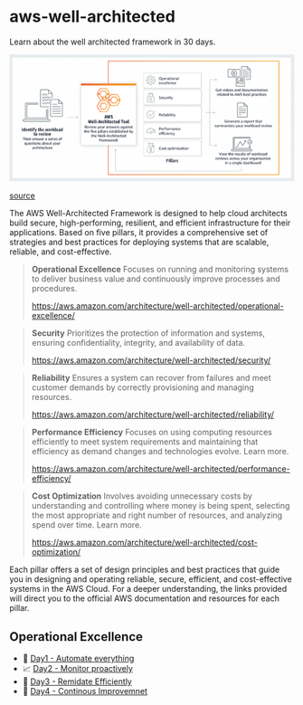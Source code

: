 # aws-well-architected
Learn about the well architected framework in 30 days.

![AWS well architected Framework](images/framework.png?version%253D1707179036422)

[source](https://aws.amazon.com/blogs/aws/aws-well-architected-framework-updated-white-papers-tools-and-best-practices/)

The AWS Well-Architected Framework is designed to help cloud architects build secure, high-performing, resilient, and efficient infrastructure for their applications. Based on five pillars, it provides a comprehensive set of strategies and best practices for deploying systems that are scalable, reliable, and cost-effective. 

 >**Operational Excellence** 
 > Focuses on running and monitoring systems to deliver business value and continuously improve processes and procedures.
 >
 >https://aws.amazon.com/architecture/well-architected/operational-excellence/

>**Security**
> Prioritizes the protection of information and systems, ensuring confidentiality, integrity, and availability of data. 
> 
> https://aws.amazon.com/architecture/well-architected/security/

>**Reliability**
 >Ensures a system can recover from failures and meet customer demands by correctly provisioning and managing resources.
 >
 > https://aws.amazon.com/architecture/well-architected/reliability/

> **Performance Efficiency**
>  Focuses on using computing resources efficiently to meet system requirements and maintaining that efficiency as demand changes and technologies evolve. Learn more.
> 
>  https://aws.amazon.com/architecture/well-architected/performance-efficiency/

> **Cost Optimization**
>  Involves avoiding unnecessary costs by understanding and controlling where money is being spent, selecting the most appropriate and right number of resources, and analyzing spend over time. Learn more.
>
> https://aws.amazon.com/architecture/well-architected/cost-optimization/

Each pillar offers a set of design principles and best practices that guide you in designing and operating reliable, secure, efficient, and cost-effective systems in the AWS Cloud. For a deeper understanding, the links provided will direct you to the official AWS documentation and resources for each pillar.


## Operational Excellence
  * 🤖  [ Day1 - Automate everything](operational-excellence/day1-automate-everything.md)
  * 📈  [ Day2 - Monitor proactively](operational-excellence/day2-monitor-proactively.md)
  * 🚒  [ Day3 - Remidate Efficiently](operational-excellence/day3-remidate-efficiently.md)
  * 🚀   [ Day4 - Continous Improvemnet](operational-excellence/day4-continous-imporvement.md)
